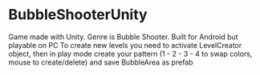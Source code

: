 # BubbleShooterUnity
Game made with Unity. Genre is Bubble Shooter. Built for Android but playable on PC
To create new levels you need to activate LevelCreator object, then in play mode create your pattern (1 - 2 - 3 - 4 to swap colors, mouse to create/delete)
and save BubbleArea as prefab
